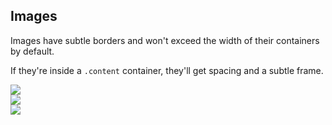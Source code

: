 ## Images

Images have subtle borders and won't exceed the width of their containers by default.

If they're inside a `.content` container, they'll get spacing and a subtle frame.

<div class="grid">
  <div class="column">
    <img src="https://unsplash.it/800/600/?random">
  </div>
  <div class="column">
    <img src="https://unsplash.it/800/600/?random">
  </div>
  <div class="column">
    <img src="https://unsplash.it/800/600/?random">
  </div>
</div>
